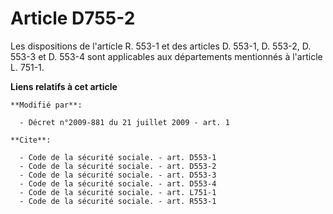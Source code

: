 # Article D755-2

Les dispositions de l'article R. 553-1 et des articles D. 553-1, D. 553-2, D. 553-3 et D. 553-4 sont applicables aux
départements mentionnés à l'article L. 751-1.

**Liens relatifs à cet article**

	**Modifié par**:

	  - Décret n°2009-881 du 21 juillet 2009 - art. 1

	**Cite**:

	  - Code de la sécurité sociale. - art. D553-1
	  - Code de la sécurité sociale. - art. D553-2
	  - Code de la sécurité sociale. - art. D553-3
	  - Code de la sécurité sociale. - art. D553-4
	  - Code de la sécurité sociale. - art. L751-1
	  - Code de la sécurité sociale. - art. R553-1
